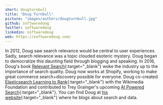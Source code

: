 ```yaml
---
short: dougturnbull
title: "Doug Turnbull"
picture: "images/authors/dougturnbull.jpg"
github: softwaredoug
twitter: softwaredoug
linkedin: softwaredoug
web: https://softwaredoug.com/
---
```


In 2012, Doug saw search relevance would be central to user experiences. Sadly, search relevance
was a topic clouded esoteric mystery. Doug began to democratize this daunting field through blogging
and speaking. In 2016, Doug's book [Relevant Search](https://www.manning.com/books/relevant-search){:target="_blank"}
woke the industry up to the importance of search quality. Doug now works at Shopify, working to make
great commerce search+discovery possible for everyone. Doug co-created [Elasticsearch Learning to
Rank](https://elasticsearch-learning-to-rank.readthedocs.io/en/latest/){:target="_blank"} with the Wikimedia Foundation
and contributed to Trey Grainger's upcoming [AI Powered Search](http://aipoweredsearch.com){:target="_blank"}.
You can find Doug at [his website](http://softwaredoug.com){:target="_blank"} where he blogs about search and data.